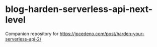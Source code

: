 # blog-harden-serverless-api-next-level
Companion repository for https://jpcedeno.com/post/harden-your-serverless-api-2/

